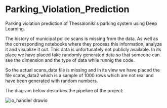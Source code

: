 # Parking_Violation_Prediction
Parking violation prediction of Thessaloniki's parking system using Deep Learning.

The history of municipal police scans is missing from the data. As well as the corresponding notebooks where they process this information, analyze it and visualize it out.
This data is unfortunately not publicly available.
In its place we have placed fake randomly generated data so that someone can see the dimension and the type of data while runnig the code.

So the actual scans_data file is missing and in its view we have placed the file scans_data2 which is a sample of 1000 rows which are not real and have been generated with random numbers.

The diagram below describes the pipeline of the project:





![io_handler drawio](https://user-images.githubusercontent.com/44779987/183310614-2c443331-3147-4ca0-9cce-672c4ba6f170.png)


